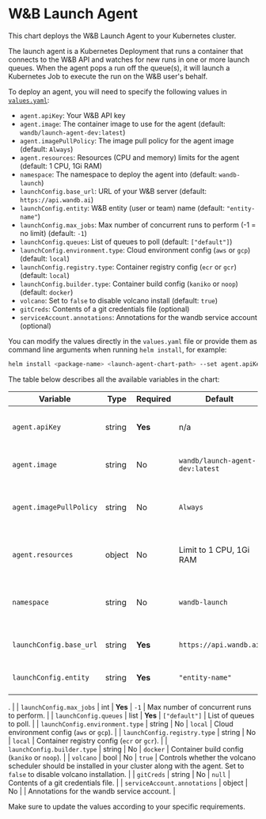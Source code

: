 # W&B Launch Agent

This chart deploys the W&B Launch Agent to your Kubernetes cluster.

The launch agent is a Kubernetes Deployment that runs a container that connects to the W&B API and watches for new runs in one or more launch queues. When the agent pops a run off the queue(s), it will launch a Kubernetes Job to execute the run on the W&B user's behalf.

To deploy an agent, you will need to specify the following values in [`values.yaml`](values.yaml):

- `agent.apiKey`: Your W&B API key
- `agent.image`: The container image to use for the agent (default: `wandb/launch-agent-dev:latest`)
- `agent.imagePullPolicy`: The image pull policy for the agent image (default: `Always`)
- `agent.resources`: Resources (CPU and memory) limits for the agent (default: 1 CPU, 1Gi RAM)
- `namespace`: The namespace to deploy the agent into (default: `wandb-launch`)
- `launchConfig.base_url`: URL of your W&B server (default: `https://api.wandb.ai`)
- `launchConfig.entity`: W&B entity (user or team) name (default: `"entity-name"`)
- `launchConfig.max_jobs`: Max number of concurrent runs to perform (-1 = no limit) (default: `-1`)
- `launchConfig.queues`: List of queues to poll (default: `["default"]`)
- `launchConfig.environment.type`: Cloud environment config (`aws` or `gcp`) (default: `local`)
- `launchConfig.registry.type`: Container registry config (`ecr` or `gcr`) (default: `local`)
- `launchConfig.builder.type`: Container build config (`kaniko` or `noop`) (default: `docker`)
- `volcano`: Set to `false` to disable volcano install (default: `true`)
- `gitCreds`: Contents of a git credentials file (optional)
- `serviceAccount.annotations`: Annotations for the wandb service account (optional)

You can modify the values directly in the `values.yaml` file or provide them as command line arguments when running `helm install`, for example:

```bash
helm install <package-name> <launch-agent-chart-path> --set agent.apiKey=<your-api-key>
```

The table below describes all the available variables in the chart:

| Variable                      | Type   | Required | Default                           | Description                                                                                                                                    |
| ----------------------------- | ------ | -------- | --------------------------------- | ---------------------------------------------------------------------------------------------------------------------------------------------- |
| `agent.apiKey`                | string | **Yes**  | n/a                               | W&B API key to be used by the agent.                                                                                                            |
| `agent.image`                 | string | No       | `wandb/launch-agent-dev:latest`   | Container image for the agent.                                                                                                                  |
| `agent.imagePullPolicy`       | string | No       | `Always`                          | Pull policy for the agent container image.                                                                                                      |
| `agent.resources`             | object | No       | Limit to 1 CPU, 1Gi RAM          | Pod spec resources block for the agent.                                                                                                         |
| `namespace`                   | string | No       | `wandb-launch`                    | The namespace to deploy the agent into.                                                                                                         |
| `launchConfig.base_url`       | string | **Yes**  | `https://api.wandb.ai`           | URL of your W&B server.                                                                                                                         |
| `launchConfig.entity`         | string | **Yes**  | `"entity-name"`                   | W&B entity (user or team) name

.                                                                                                                 |
| `launchConfig.max_jobs`       | int    | **Yes**  | `-1`                              | Max number of concurrent runs to perform.                                                                                                       |
| `launchConfig.queues`         | list   | **Yes**  | `["default"]`                     | List of queues to poll.                                                                                                                         |
| `launchConfig.environment.type` | string | No      | `local`                           | Cloud environment config (`aws` or `gcp`).                                                                                                      |
| `launchConfig.registry.type`   | string | No      | `local`                           | Container registry config (`ecr` or `gcr`).                                                                                                     |
| `launchConfig.builder.type`    | string | No      | `docker`                          | Container build config (`kaniko` or `noop`).                                                                                                    |
| `volcano`                     | bool   | No       | `true`                            | Controls whether the volcano scheduler should be installed in your cluster along with the agent. Set to `false` to disable volcano installation. |
| `gitCreds`                    | string | No       | `null`                            | Contents of a git credentials file.                                                                                                             |
| `serviceAccount.annotations`  | object | No       |                                   | Annotations for the wandb service account.                                                                                                      |

Make sure to update the values according to your specific requirements.